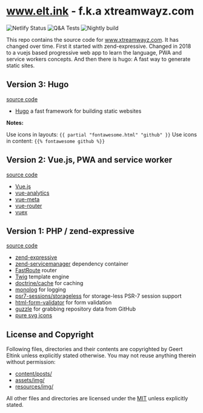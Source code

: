 # www.elt.ink - f.k.a xtreamwayz.com

![Netlify Status](https://api.netlify.com/api/v1/badges/ccb7030a-d423-436b-831d-21a6eabfaa8f/deploy-status)
![Q&A Tests](https://github.com/xtreamwayz/www.elt.ink/workflows/test/badge.svg)
![Nightly build](https://github.com/xtreamwayz/www.linksbek.nl/workflows/nightly/badge.svg)

This repo contains the source code for www.xtreamwayz.com. It has changed over time. First it started with zend-expressive. Changed in 2018 to a vuejs based progressive web app to learn the language, PWA and service workers concepts. And then there is hugo: A fast way to generate static sites.

## Version 3: Hugo

[source code](https://github.com/xtreamwayz/www.xtreamwayz.com/tree/master)

- [Hugo](https://gohugo.io/) a fast framework for building static websites

**Notes:**

Use icons in layouts: `{{ partial "fontawesome.html" "github" }}`
Use icons in content: `{{% fontawesome github %}}`

## Version 2: Vue.js, PWA and service worker

[source code](https://github.com/xtreamwayz/www.xtreamwayz.com/tree/vuejs)

- [Vue.js](https://www.npmjs.com/package/vue)
- [vue-analytics](https://www.npmjs.com/package/vue-analytics)
- [vue-meta](https://www.npmjs.com/package/vue-meta)
- [vue-router](https://www.npmjs.com/package/vue-router)
- [vuex](https://www.npmjs.com/package/vuex)

## Version 1: PHP / zend-expressive

[source code](https://github.com/xtreamwayz/www.xtreamwayz.com/tree/expressive)

- [zend-expressive](https://github.com/zendframework/zend-expressive)
- [zend-servicemanager](https://github.com/zendframework/zend-servicemanager) dependency container
- [FastRoute](https://github.com/nikic/FastRoute) router
- [Twig](https://github.com/twigphp/Twig) template engine
- [doctrine/cache](https://github.com/doctrine/cache) for caching
- [monolog](https://github.com/monolog/monolog) for logging
- [psr7-sessions/storageless](https://github.com/psr7-sessions/storageless) for storage-less PSR-7 session support
- [html-form-validator](https://github.com/xtreamwayz/html-form-validator) for form validation
- [guzzle](https://github.com/guzzlehttp/guzzle) for grabbing repository data from GitHub
- [pure svg icons](https://icomoon.io/)

## License and Copyright

Following files, directories and their contents are copyrighted by Geert Eltink unless explicitly stated otherwise.
You may not reuse anything therein without permission:

- [content/posts/](/data/posts)
- [assets/img/](resources/public/img)
- [resources/img/](public/assets/img)

All other files and directories are licensed under the [MIT](http://www.opensource.org/licenses/mit-license.php)
unless explicitly stated.
